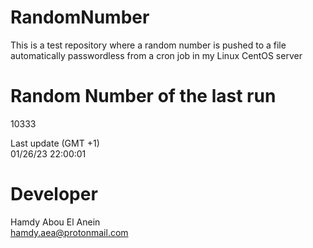 # RandomNumber    
This is a test repository where a random number is pushed to a file automatically passwordless from a cron job in my Linux CentOS server    
# Random Number of the last run   
10333
      
Last update (GMT +1)    
01/26/23 22:00:01
# Developer    
Hamdy Abou El Anein   
hamdy.aea@protonmail.com
